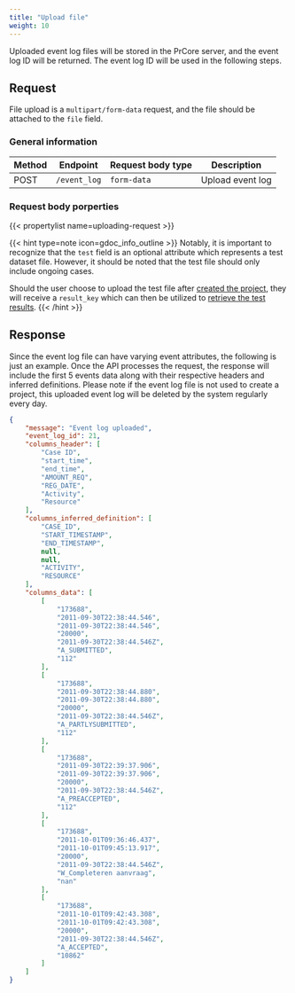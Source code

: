 ```yaml
---
title: "Upload file"
weight: 10
---
```


Uploaded event log files will be stored in the PrCore server, and the event log ID will be returned. The event log ID will be used in the following steps.

## Request

File upload is a `multipart/form-data` request, and the file should be attached to the `file` field.

### General information

| Method | Endpoint | Request body type | Description |
| ------ | -------- | ----------------- | ----------- |
| POST | `/event_log` | `form-data` | Upload event log |

### Request body porperties

{{< propertylist name=uploading-request >}}

{{< hint type=note icon=gdoc_info_outline >}}
Notably, it is important to recognize that the `test` field is an optional attribute which represents a test dataset file. However, it should be noted that the test file should only include ongoing cases.

Should the user choose to upload the test file after [created the project](../project-creation/), they will receive a `result_key` which can then be utilized to [retrieve the test results](/workflow/get-prescriptions/get-dataset-result/).
{{< /hint >}}


## Response

Since the event log file can have varying event attributes, the following is just an example. Once the API processes the request, the response will include the first 5 events data along with their respective headers and inferred definitions. Please note if the event log file is not used to create a project, this uploaded event log will be deleted by the system regularly every day.

```json
{
    "message": "Event log uploaded",
    "event_log_id": 21,
    "columns_header": [
        "Case ID",
        "start_time",
        "end_time",
        "AMOUNT_REQ",
        "REG_DATE",
        "Activity",
        "Resource"
    ],
    "columns_inferred_definition": [
        "CASE_ID",
        "START_TIMESTAMP",
        "END_TIMESTAMP",
        null,
        null,
        "ACTIVITY",
        "RESOURCE"
    ],
    "columns_data": [
        [
            "173688",
            "2011-09-30T22:38:44.546",
            "2011-09-30T22:38:44.546",
            "20000",
            "2011-09-30T22:38:44.546Z",
            "A_SUBMITTED",
            "112"
        ],
        [
            "173688",
            "2011-09-30T22:38:44.880",
            "2011-09-30T22:38:44.880",
            "20000",
            "2011-09-30T22:38:44.546Z",
            "A_PARTLYSUBMITTED",
            "112"
        ],
        [
            "173688",
            "2011-09-30T22:39:37.906",
            "2011-09-30T22:39:37.906",
            "20000",
            "2011-09-30T22:38:44.546Z",
            "A_PREACCEPTED",
            "112"
        ],
        [
            "173688",
            "2011-10-01T09:36:46.437",
            "2011-10-01T09:45:13.917",
            "20000",
            "2011-09-30T22:38:44.546Z",
            "W_Completeren aanvraag",
            "nan"
        ],
        [
            "173688",
            "2011-10-01T09:42:43.308",
            "2011-10-01T09:42:43.308",
            "20000",
            "2011-09-30T22:38:44.546Z",
            "A_ACCEPTED",
            "10862"
        ]
    ]
}
```
